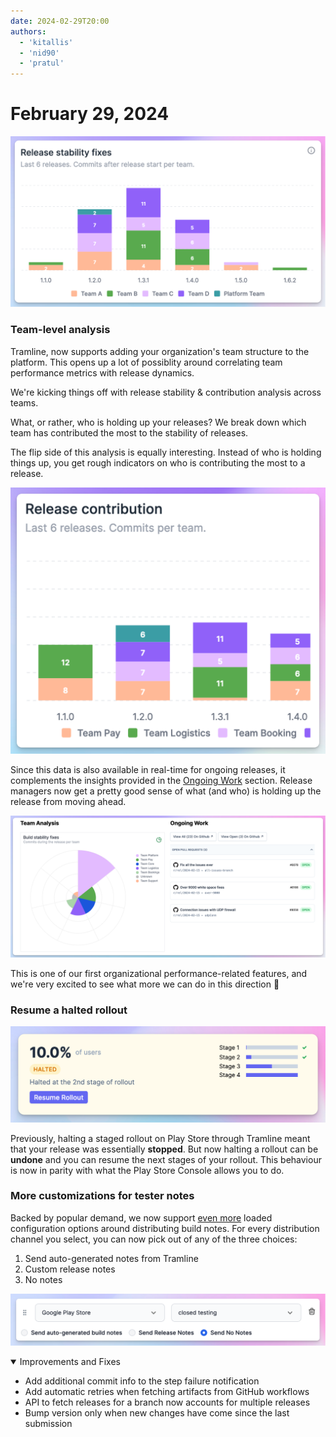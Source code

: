 ```yaml
---
date: 2024-02-29T20:00
authors:
  - 'kitallis'
  - 'nid90'
  - 'pratul'
---
```


# February 29, 2024

![](../../static/img/changelog/team.png)

### Team-level analysis

Tramline, now supports adding your organization's team structure to the platform. This opens up a lot of possiblity around correlating team performance metrics with release dynamics.

We're kicking things off with release stability & contribution analysis across teams.

What, or rather, who is holding up your releases? We break down which team has contributed the most to the stability of releases.

The flip side of this analysis is equally interesting. Instead of who is holding things up, you get rough indicators on who is contributing the most to a release.

![](../../static/img/changelog/team-contribution.png)

Since this data is also available in real-time for ongoing releases, it complements the insights provided in the [Ongoing Work](https://docs.tramline.app/changelog#mid-release-pull-requests) section. Release managers now get a pretty good sense of what (and who) is holding up the release from moving ahead.

![](../../static/img/changelog/ongoing-work.png)

This is one of our first organizational performance-related features, and we're very excited to see what more we can do in this direction :rocket:

### Resume a halted rollout

![](../../static/img/changelog/resume-halted.png)

Previously, halting a staged rollout on Play Store through Tramline meant that your release was essentially **stopped**. But now halting a rollout can be **undone** and you can resume the next stages of your rollout. This behaviour is now in parity with what the Play Store Console allows you to do.

### More customizations for tester notes

Backed by popular demand, we now support [even more](https://docs.tramline.app/changelog#optionally-select-auto-generated-build-notes) loaded configuration options around distributing build notes. For every distribution channel you select, you can now pick out of any of the three choices:

1. Send auto-generated notes from Tramline
2. Custom release notes
3. No notes

![](../../static/img/changelog/configurable-notes.png)

<details open>
<summary>Improvements and Fixes</summary>

- Add additional commit info to the step failure notification
- Add automatic retries when fetching artifacts from GitHub workflows
- API to fetch releases for a branch now accounts for multiple releases
- Bump version only when new changes have come since the last submission


</details>

